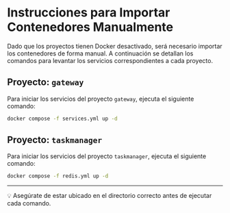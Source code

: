 # Instrucciones para Importar Contenedores Manualmente

Dado que los proyectos tienen Docker desactivado, será necesario importar los contenedores de forma manual. A continuación se detallan los comandos para levantar los servicios correspondientes a cada proyecto.

## Proyecto: `gateway`

Para iniciar los servicios del proyecto `gateway`, ejecuta el siguiente comando:

```bash
docker compose -f services.yml up -d
```

## Proyecto: `taskmanager`

Para iniciar los servicios del proyecto `taskmanager`, ejecuta el siguiente comando:

```bash
docker compose -f redis.yml up -d
```

---
💡 Asegúrate de estar ubicado en el directorio correcto antes de ejecutar cada comando.

